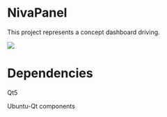 NivaPanel
=========

This project represents a concept dashboard driving.

<img src="http://cs412724.vk.me/v412724091/28c0/efVFZ5AXEhA.jpg">

Dependencies
=========

Qt5

Ubuntu-Qt components
